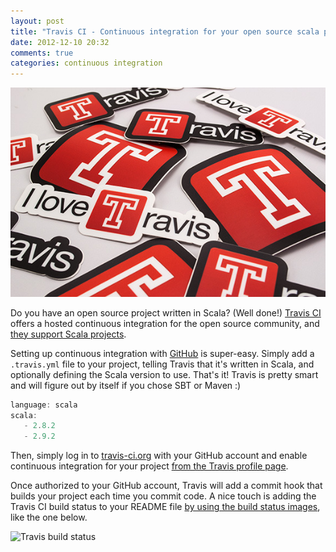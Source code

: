 ```yaml
---
layout: post
title: "Travis CI - Continuous integration for your open source scala project"
date: 2012-12-10 20:32
comments: true
categories: continuous integration
---
```


![Travis CI logo](/images/travis-ci.jpeg)

Do you have an open source project written in Scala? (Well done!) [Travis CI](http://travis-ci.org) offers a hosted continuous integration for the open source community, and [they support Scala projects](http://about.travis-ci.org/docs/user/languages/scala/).

Setting up continuous integration with [GitHub](http://github.com/) is super-easy. Simply add a `.travis.yml` file to your project, telling Travis that it's written in Scala, and optionally defining the Scala version to use. That's it! Travis is pretty smart and will figure out by itself if you chose SBT or Maven :)

``` scala
language: scala
scala:
   - 2.8.2
   - 2.9.2
```

Then, simply log in to [travis-ci.org](http://travis-ci.org) with your GitHub account and enable continuous integration for your project [from the Travis profile page](https://travis-ci.org/profile). 

Once authorized to your GitHub account, Travis will add a commit hook that builds your project each time you commit code.
A nice touch is adding the Travis CI build status to your README file [by using the build status images](http://about.travis-ci.org/docs/user/status-images/), like the one below.

![Travis build status](https://secure.travis-ci.org/ediweissmann/metrics-statsmix.png?branch=master)



